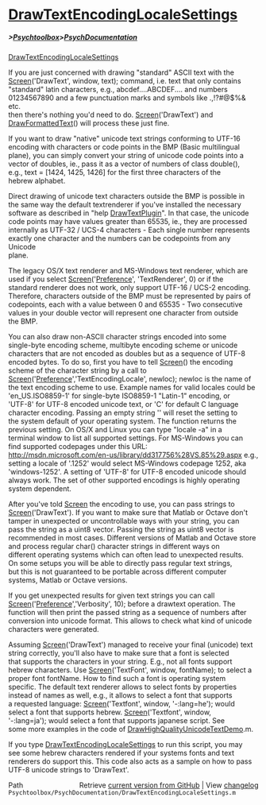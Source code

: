 # [DrawTextEncodingLocaleSettings](DrawTextEncodingLocaleSettings)
##### >[Psychtoolbox](Psychtoolbox)>[PsychDocumentation](PsychDocumentation)

[DrawTextEncodingLocaleSettings](DrawTextEncodingLocaleSettings)  
  
If you are just concerned with drawing "standard" ASCII text with the  
[Screen](Screen)('DrawText', window, text); command, i.e. text that only contains  
"standard" latin characters, e.g., abcdef....ABCDEF.... and numbers  
01234567890 and a few punctuation marks and symbols like .,!?\#@$%& etc.  
then there's nothing you'd need to do. [Screen](Screen)('DrawText') and  
[DrawFormattedText](DrawFormattedText)() will process these just fine.  
  
If you want to draw "native" unicode text strings conforming to UTF-16  
encoding with characters or code points in the BMP (Basic multilingual  
plane), you can simply convert your string of unicode code points into a  
vector of doubles, ie., pass it as a vector of numbers of class double(),  
e.g., text = [1424, 1425, 1426] for the first three characters of the  
hebrew alphabet.  
  
Direct drawing of unicode text characters outside the BMP is possible in  
the same way the default textrenderer if you've installed the necessary  
software as described in "help [DrawTextPlugin](DrawTextPlugin)". In that case, the unicode  
code points may have values greater than 65535, ie., they are processed  
internally as UTF-32 / UCS-4 characters - Each single number represents  
exactly one character and the numbers can be codepoints from any Unicode  
plane.  
  
The legacy OS/X text renderer and MS-Windows text renderer, which are  
used if you select [Screen](Screen)('[Preference](Preference)', 'TextRenderer', 0) or if the  
standard renderer does not work, only support UTF-16 / UCS-2 encoding.  
Therefore, characters outside of the BMP must be represented by pairs of  
codepoints, each with a value between 0 and 65535 - Two consecutive  
values in your double vector will represent one character from outside  
the BMP.  
  
You can also draw non-ASCII character strings encoded into some  
single-byte encoding scheme, multibyte encoding scheme or unicode  
characters that are not encoded as doubles but as a sequence of UTF-8  
encoded bytes. To do so, first you have to tell [Screen](Screen)() the encoding  
scheme of the character string by a call to  
[Screen](Screen)('[Preference](Preference)','TextEncodingLocale', newloc); newloc is the name of  
the text encoding scheme to use. Example names for valid locales could be  
'en\_US.ISO8859-1' for single-byte ISO8859-1 "Latin-1" encoding, or  
'UTF-8' for UTF-8 encoded unicode text, or 'C' for default C language  
character encoding. Passing an empty string '' will reset the setting to  
the system default of your operating system. The function returns the  
previous setting. On OS/X and Linux you can type "locale -a" in a  
terminal window to list all supported settings. For MS-Windows you can  
find supported codepages under this URL:  
http://msdn.microsoft.com/en-us/library/dd317756%28VS.85%29.aspx e.g.,  
setting a locale of '.1252' would select MS-Windows codepage 1252, aka  
'windows-1252'. A setting of 'UTF-8' for UTF-8 encoded unicode should  
always work. The set of other supported encodings is highly operating  
system dependent.  
  
After you've told [Screen](Screen) the encoding to use, you can pass strings to  
[Screen](Screen)('DrawText'). If you want to make sure that Matlab or Octave don't  
tamper in unexpected or uncontrollable ways with your string, you can  
pass the string as a uint8 vector. Passing the string as uint8 vector is  
recommended in most cases. Different versions of Matlab and Octave store  
and process regular char() character strings in different ways on  
different operating systems which can often lead to unexpected results.  
On some setups you will be able to directly pass regular text strings,  
but this is not guaranteed to be portable across different computer  
systems, Matlab or Octave versions.  
  
If you get unexpected results for given text strings you can call  
[Screen](Screen)('[Preference](Preference)','Verbosity', 10); before a drawtext operation. The  
function will then print the passed string as a sequence of numbers after  
conversion into unicode format. This allows to check what kind of unicode  
characters were generated.  
  
  
Assuming [Screen](Screen)('DrawText') managed to receive your final (unicode) text  
string correctly, you'll also have to make sure that a font is selected  
that supports the characters in your string. E.g., not all fonts support  
hebrew characters. Use [Screen](Screen)('TextFont', window, fontName); to select a  
proper font fontName. How to find such a font is operating system  
specific. The default text renderer allows to select fonts by properties  
instead of names as well, e.g., it allows to select a font that supports  
a requested language: [Screen](Screen)('Textfont', window, '-:lang=he');  would  
select a font that supports hebrew. [Screen](Screen)('Textfont', window,  
'-:lang=ja');  would select a font that supports japanese script. See  
some more examples in the code of [DrawHighQualityUnicodeTextDemo](DrawHighQualityUnicodeTextDemo).m.  
  
If you type [DrawTextEncodingLocaleSettings](DrawTextEncodingLocaleSettings) to run this script, you may  
see some hebrew characters rendered if your systems fonts and text  
renderers do support this. This code also acts as a sample on how to pass  
UTF-8 unicode strings to 'DrawText'.  
  




<div class="code_header" style="text-align:right;">
  <span style="float:left;">Path&nbsp;&nbsp;</span> <span class="counter">Retrieve <a href=
  "https://raw.github.com/Psychtoolbox-3/Psychtoolbox-3/beta/Psychtoolbox/PsychDocumentation/DrawTextEncodingLocaleSettings.m">current version from GitHub</a> | View <a href=
  "https://github.com/Psychtoolbox-3/Psychtoolbox-3/commits/beta/Psychtoolbox/PsychDocumentation/DrawTextEncodingLocaleSettings.m">changelog</a></span>
</div>
<div class="code">
  <code>Psychtoolbox/PsychDocumentation/DrawTextEncodingLocaleSettings.m</code>
</div>

